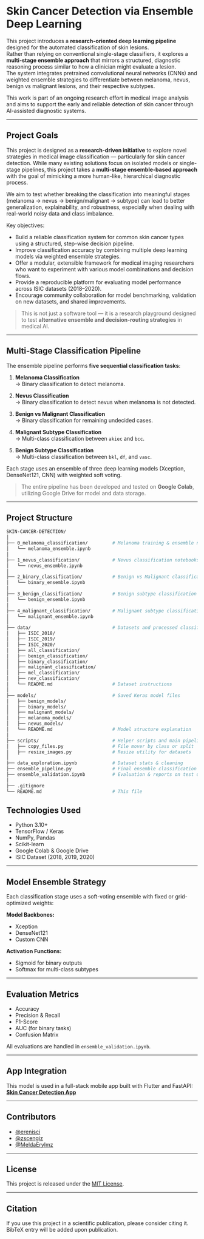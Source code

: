 # Skin Cancer Detection via Ensemble Deep Learning

This project introduces a **research-oriented deep learning pipeline** designed for the automated classification of skin lesions.  
Rather than relying on conventional single-stage classifiers, it explores a **multi-stage ensemble approach** that mirrors a structured, diagnostic reasoning process similar to how a clinician might evaluate a lesion.  
The system integrates pretrained convolutional neural networks (CNNs) and weighted ensemble strategies to differentiate between melanoma, nevus, benign vs malignant lesions, and their respective subtypes.

This work is part of an ongoing research effort in medical image analysis and aims to support the early and reliable detection of skin cancer through AI-assisted diagnostic systems.

---

## Project Goals

This project is designed as a **research-driven initiative** to explore novel strategies in medical image classification — particularly for skin cancer detection. While many existing solutions focus on isolated models or single-stage pipelines, this project takes a **multi-stage ensemble-based approach** with the goal of mimicking a more human-like, hierarchical diagnostic process.

We aim to test whether breaking the classification into meaningful stages (melanoma → nevus → benign/malignant → subtype) can lead to better generalization, explainability, and robustness, especially when dealing with real-world noisy data and class imbalance.

Key objectives:

- Build a reliable classification system for common skin cancer types using a structured, step-wise decision pipeline.
- Improve classification accuracy by combining multiple deep learning models via weighted ensemble strategies.
- Offer a modular, extensible framework for medical imaging researchers who want to experiment with various model combinations and decision flows.
- Provide a reproducible platform for evaluating model performance across ISIC datasets (2018–2020).
- Encourage community collaboration for model benchmarking, validation on new datasets, and shared improvements.

> This is not just a software tool — it is a research playground designed to test **alternative ensemble and decision-routing strategies** in medical AI.

---

## Multi-Stage Classification Pipeline

The ensemble pipeline performs **five sequential classification tasks**:

1. **Melanoma Classification**  
   → Binary classification to detect melanoma.

2. **Nevus Classification**  
   → Binary classification to detect nevus when melanoma is not detected.

3. **Benign vs Malignant Classification**  
   → Binary classification for remaining undecided cases.

4. **Malignant Subtype Classification**  
   → Multi-class classification between `akiec` and `bcc`.

5. **Benign Subtype Classification**  
   → Multi-class classification between `bkl`, `df`, and `vasc`.

Each stage uses an ensemble of three deep learning models (Xception, DenseNet121, CNN) with weighted soft voting.

> The entire pipeline has been developed and tested on **Google Colab**, utilizing Google Drive for model and data storage.

---

## Project Structure

```bash
SKIN-CANCER-DETECTION/
│
├── 0_melanoma_classification/         # Melanoma training & ensemble notebooks
│   └── melanoma_ensemble.ipynb
│
├── 1_nevus_classification/            # Nevus classification notebooks
│   └── nevus_ensemble.ipynb
│
├── 2_binary_classification/           # Benign vs Malignant classification
│   └── binary_ensemble.ipynb
│
├── 3_benign_classification/           # Benign subtype classification
│   └── benign_ensemble.ipynb
│
├── 4_malignant_classification/        # Malignant subtype classification
│   └── malignant_ensemble.ipynb
│
├── data/                              # Datasets and processed classification folders
│   ├── ISIC_2018/
│   ├── ISIC_2019/
│   ├── ISIC_2020/
│   ├── all_classification/
│   ├── benign_classification/
│   ├── binary_classification/
│   ├── malignant_classification/
│   ├── mel_classification/
│   ├── nev_classification/
│   └── README.md                      # Dataset instructions
│
├── models/                            # Saved Keras model files
│   ├── benign_models/
│   ├── binary_models/
│   ├── malignant_models/
│   ├── melanoma_models/
│   ├── nevus_models/
│   └── README.md                      # Model structure explanation
│
├── scripts/                           # Helper scripts and main pipeline
│   ├── copy_files.py                  # File mover by class or split
│   ├── resize_images.py               # Resize utility for datasets
│
├── data_exploration.ipynb             # Dataset stats & cleaning
├── ensemble_pipeline.py               # Final ensemble classification pipeline
├── ensemble_validation.ipynb          # Evaluation & reports on test data
│
├── .gitignore
└── README.md                          # This file
```

## Technologies Used

- Python 3.10+
- TensorFlow / Keras
- NumPy, Pandas
- Scikit-learn
- Google Colab & Google Drive
- ISIC Dataset (2018, 2019, 2020)

---

## Model Ensemble Strategy

Each classification stage uses a soft-voting ensemble with fixed or grid-optimized weights:

**Model Backbones:**

- Xception
- DenseNet121
- Custom CNN

**Activation Functions:**

- Sigmoid for binary outputs
- Softmax for multi-class subtypes

---

## Evaluation Metrics

- Accuracy
- Precision & Recall
- F1-Score
- AUC (for binary tasks)
- Confusion Matrix

All evaluations are handled in `ensemble_validation.ipynb`.

---

## App Integration

This model is used in a full-stack mobile app built with Flutter and FastAPI:  
**[Skin Cancer Detection App](https://github.com/erenisci/skin-cancer-detection-app)**

---

## Contributors

- [@erenisci](https://github.com/erenisci)
- [@zscengiz](https://github.com/zscengiz)
- [@MeldaErylmz](https://github.com/MeldaErylmz)

---

## License

This project is released under the [MIT License](./LICENSE).

---

## Citation

If you use this project in a scientific publication, please consider citing it.  
BibTeX entry will be added upon publication.
